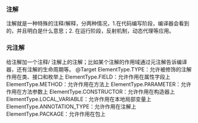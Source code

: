 ### 注解
注解就是一种特殊的注释/解释，分两种情况，1.在代码编写阶段，编译器会看到的，并且明白是什么意思；2. 在运行阶段，反射机制，动态代理等应用。
### 元注解
给注解加一个注释/ 注解上的注解；比如某个注解的作用域通过元注解告诉编译器，还有注解的生命周期等。
@Target
ElementType.TYPE：允许被修饰的注解作用在类、接口和枚举上
ElementType.FIELD：允许作用在属性字段上
ElementType.METHOD：允许作用在方法上
ElementType.PARAMETER：允许作用在方法参数上
ElementType.CONSTRUCTOR：允许作用在构造器上
ElementType.LOCAL_VARIABLE：允许作用在本地局部变量上
ElementType.ANNOTATION_TYPE：允许作用在注解上
ElementType.PACKAGE：允许作用在包上

